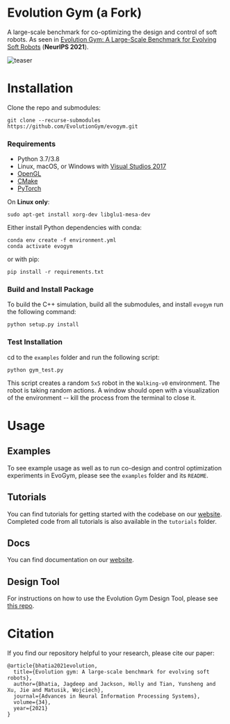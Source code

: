 # Evolution Gym (a Fork)

A large-scale benchmark for co-optimizing the design and control of soft robots. As seen in [Evolution Gym: A Large-Scale Benchmark for Evolving Soft Robots](https://evolutiongym.github.io/) (**NeurIPS 2021**).

[//]: # (<img src="images/teaser.gif" alt="teaser" width="800"/>)
![teaser](images/teaser.gif)

# Installation

Clone the repo and submodules:

```shell
git clone --recurse-submodules https://github.com/EvolutionGym/evogym.git
```

### Requirements

* Python 3.7/3.8
* Linux, macOS, or Windows with [Visual Studios 2017](https://visualstudio.microsoft.com/vs/older-downloads/)
* [OpenGL](https://www.opengl.org//)
* [CMake](https://cmake.org/download/)
* [PyTorch](http://pytorch.org/)

<!--- (See [installation instructions](#opengl-installation-on-unix-based-systems) on Unix based systems) --->

On **Linux only**:

```shell
sudo apt-get install xorg-dev libglu1-mesa-dev
```

Either install Python dependencies with conda:

```shell
conda env create -f environment.yml
conda activate evogym
```

or with pip:

```shell
pip install -r requirements.txt
```

### Build and Install Package

To build the C++ simulation, build all the submodules, and install `evogym` run the following command:

```shell
python setup.py install
``` 

### Test Installation

cd to the `examples` folder and run the following script:

```shell
python gym_test.py
```

This script creates a random `5x5` robot in the `Walking-v0` environment. The robot is taking random actions. A window should open with a visualization of the environment -- kill the process from the terminal to close it.

<!--### OpenGL installation on Unix-based systems

To install OpenGL via [homebrew](https://brew.sh/), run the following commands:

```shell
brew install glfw
```
--->

# Usage

## Examples

To see example usage as well as to run co-design and control optimization experiments in EvoGym, please see the `examples` folder and its `README`.

## Tutorials

You can find tutorials for getting started with the codebase on our [website](https://evolutiongym.github.io/tutorials). Completed code from all tutorials is also available in the `tutorials` folder.

## Docs

You can find documentation on our [website](https://evolutiongym.github.io/documentation).

## Design Tool

For instructions on how to use the Evolution Gym Design Tool, please see [this repo](https://github.com/EvolutionGym/evogym-design-tool).

# Citation

If you find our repository helpful to your research, please cite our paper:

```
@article{bhatia2021evolution,
  title={Evolution gym: A large-scale benchmark for evolving soft robots},
  author={Bhatia, Jagdeep and Jackson, Holly and Tian, Yunsheng and Xu, Jie and Matusik, Wojciech},
  journal={Advances in Neural Information Processing Systems},
  volume={34},
  year={2021}
}
```

